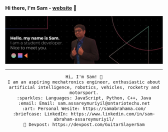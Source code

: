 ### Hi there, I'm Sam - [website] 👋
<img src="https://raw.githubusercontent.com/SamAssareymuriyil/SamAssareymuriyil/master/samBanner.png?token=ALNAGJ7SXG3MW5YD2BFFAL3ANRR2Q"/>
 <hr></hr>
<p align="center">
  <samp>
    Hi, I'm Sam! 👋 <br>
    I am an aspiring mechatronics engineer, enthusiastic about artificial intelligence, robotics, vehicles, rocketry and motorsport. <br>
    :sparkles: Languages: JavaScript, Python, C++, Java <br
    :notebook: I’m currently learning React and improving my knowledge of JS <br>
    :email:	Email: sam.assareymuriyil@ontariotechu.net <br>
    :art: Personal Wesite: https://samabrahama.com/ <br>
    :briefcase: LinkedIn: https://www.linkedin.com/in/sam-abraham-assareymuriyil/ <br>
    🧳 Devpost: https://devpost.com/GuitarSlayerSam <br>
  </samp>
</p>

[website]: https://samabrahama.com/

